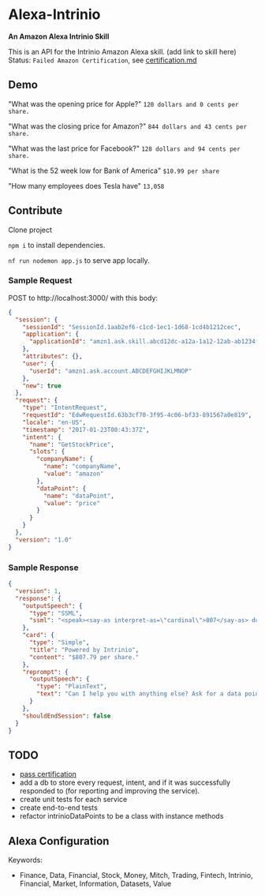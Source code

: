 # Alexa-Intrinio
**An Amazon Alexa Intrinio Skill**

This is an API for the Intrinio Amazon Alexa skill.
(add link to skill here)
Status: `Failed Amazon Certification`, see [certification.md](./certification.md)


## Demo
"What was the opening price for Apple?" `120 dollars and 0 cents per share.`

"What was the closing price for Amazon?" `844 dollars and 43 cents per share.`

"What was the last price for Facebook?" `128 dollars and 94 cents per share.`

"What is the 52 week low for Bank of America" `$10.99 per share`

"How many employees does Tesla have" `13,058`


## Contribute
Clone project

`npm i` to install dependencies.

`nf run nodemon app.js` to serve app locally.


### Sample Request
POST to http://localhost:3000/ with this body:
```json
{
  "session": {
    "sessionId": "SessionId.1aab2ef6-c1cd-1ec1-1d68-1cd4b1212cec",
    "application": {
      "applicationId": "amzn1.ask.skill.abcd12dc-a12a-1a12-12ab-ab1234f1a1a1"
    },
    "attributes": {},
    "user": {
      "userId": "amzn1.ask.account.ABCDEFGHIJKLMNOP"
    },
    "new": true
  },
  "request": {
    "type": "IntentRequest",
    "requestId": "EdwRequestId.63b3cf70-3f95-4c06-bf33-891567a0e819",
    "locale": "en-US",
    "timestamp": "2017-01-23T00:43:37Z",
    "intent": {
      "name": "GetStockPrice",
      "slots": {
        "companyName": {
          "name": "companyName",
          "value": "amazon"
        },
        "dataPoint": {
          "name": "dataPoint",
          "value": "price"
        }
      }
    }
  },
  "version": "1.0"
}
```

### Sample Response
```json
{
  "version": 1,
  "response": {
    "outputSpeech": {
      "type": "SSML",
      "ssml": "<speak><say-as interpret-as=\"cardinal\">807</say-as> dollars and <say-as interpret-as=\"cardinal\">79</say-as> cents per share</speak>"
    },
    "card": {
      "type": "Simple",
      "title": "Powered by Intrinio",
      "content": "$807.79 per share."
    },
    "reprompt": {
      "outputSpeech": {
        "type": "PlainText",
        "text": "Can I help you with anything else? Ask for a data point, or say 'exit'."
      }
    },
    "shouldEndSession": false
  }
}
```

## TODO
- [pass certification](./certification.md)
- add a db to store every request, intent, and if it was successfully responded to (for reporting and improving the service).
- create unit tests for each service
- create end-to-end tests
- refactor intrinioDataPoints to be a class with instance methods

## Alexa Configuration
Keywords:
- Finance, Data, Financial, Stock, Money, Mitch, Trading, Fintech, Intrinio, Financial, Market, Information, Datasets, Value

